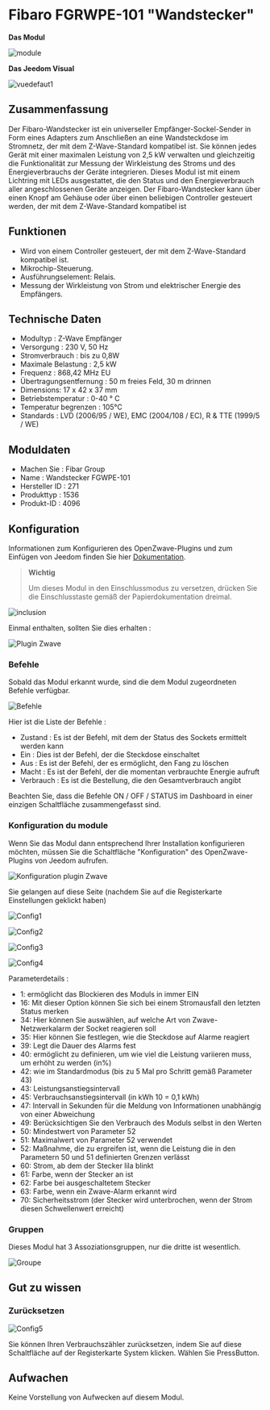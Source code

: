 # Fibaro FGRWPE-101 "Wandstecker"

**Das Modul**

![module](images/fibaro.fgwpe101/module.jpg)

**Das Jeedom Visual**

![vuedefaut1](images/fibaro.fgwpe101/vuedefaut1.jpg)

## Zusammenfassung

Der Fibaro-Wandstecker ist ein universeller Empfänger-Sockel-Sender in Form eines Adapters zum Anschließen an eine Wandsteckdose im Stromnetz, der mit dem Z-Wave-Standard kompatibel ist. Sie können jedes Gerät mit einer maximalen Leistung von 2,5 kW verwalten und gleichzeitig die Funktionalität zur Messung der Wirkleistung des Stroms und des Energieverbrauchs der Geräte integrieren. Dieses Modul ist mit einem Lichtring mit LEDs ausgestattet, die den Status und den Energieverbrauch aller angeschlossenen Geräte anzeigen. Der Fibaro-Wandstecker kann über einen Knopf am Gehäuse oder über einen beliebigen Controller gesteuert werden, der mit dem Z-Wave-Standard kompatibel ist

## Funktionen

-   Wird von einem Controller gesteuert, der mit dem Z-Wave-Standard kompatibel ist.
-   Mikrochip-Steuerung.
-   Ausführungselement: Relais.
-   Messung der Wirkleistung von Strom und elektrischer Energie des Empfängers.

## Technische Daten

-   Modultyp : Z-Wave Empfänger
-   Versorgung : 230 V, 50 Hz
-   Stromverbrauch : bis zu 0,8W
-   Maximale Belastung : 2,5 kW
-   Frequenz : 868,42 MHz EU
-   Übertragungsentfernung : 50 m freies Feld, 30 m drinnen
-   Dimensions: 17 x 42 x 37 mm
-   Betriebstemperatur : 0-40 ° C
-   Temperatur begrenzen : 105°C
-   Standards : LVD (2006/95 / WE), EMC (2004/108 / EC), R & TTE (1999/5 / WE)

## Moduldaten

-   Machen Sie : Fibar Group
-   Name : Wandstecker FGWPE-101
-   Hersteller ID : 271
-   Produkttyp : 1536
-   Produkt-ID : 4096

## Konfiguration

Informationen zum Konfigurieren des OpenZwave-Plugins und zum Einfügen von Jeedom finden Sie hier [Dokumentation](https://doc.jeedom.com/de_DE/plugins/automation%20protocol/openzwave/).

> **Wichtig**
>
> Um dieses Modul in den Einschlussmodus zu versetzen, drücken Sie die Einschlusstaste gemäß der Papierdokumentation dreimal.

![inclusion](images/fibaro.fgwpe101/inclusion.jpg)

Einmal enthalten, sollten Sie dies erhalten :

![Plugin Zwave](images/fibaro.fgwpe101/information.jpg)

### Befehle

Sobald das Modul erkannt wurde, sind die dem Modul zugeordneten Befehle verfügbar.

![Befehle](images/fibaro.fgwpe101/commandes.jpg)

Hier ist die Liste der Befehle :

-   Zustand : Es ist der Befehl, mit dem der Status des Sockets ermittelt werden kann
-   Ein : Dies ist der Befehl, der die Steckdose einschaltet
-   Aus : Es ist der Befehl, der es ermöglicht, den Fang zu löschen
-   Macht : Es ist der Befehl, der die momentan verbrauchte Energie aufruft
-   Verbrauch : Es ist die Bestellung, die den Gesamtverbrauch angibt

Beachten Sie, dass die Befehle ON / OFF / STATUS im Dashboard in einer einzigen Schaltfläche zusammengefasst sind.

### Konfiguration du module

Wenn Sie das Modul dann entsprechend Ihrer Installation konfigurieren möchten, müssen Sie die Schaltfläche "Konfiguration" des OpenZwave-Plugins von Jeedom aufrufen.

![Konfiguration plugin Zwave](images/plugin/bouton_configuration.jpg)

Sie gelangen auf diese Seite (nachdem Sie auf die Registerkarte Einstellungen geklickt haben)

![Config1](images/fibaro.fgwpe101/config1.jpg)

![Config2](images/fibaro.fgwpe101/config2.jpg)

![Config3](images/fibaro.fgwpe101/config3.jpg)

![Config4](images/fibaro.fgwpe101/config4.jpg)

Parameterdetails :

-   1: ermöglicht das Blockieren des Moduls in immer EIN
-   16: Mit dieser Option können Sie sich bei einem Stromausfall den letzten Status merken
-   34: Hier können Sie auswählen, auf welche Art von Zwave-Netzwerkalarm der Socket reagieren soll
-   35: Hier können Sie festlegen, wie die Steckdose auf Alarme reagiert
-   39: Legt die Dauer des Alarms fest
-   40: ermöglicht zu definieren, um wie viel die Leistung variieren muss, um erhöht zu werden (in%)
-   42: wie im Standardmodus (bis zu 5 Mal pro Schritt gemäß Parameter 43)
-   43: Leistungsanstiegsintervall
-   45: Verbrauchsanstiegsintervall (in kWh 10 = 0,1 kWh)
-   47: Intervall in Sekunden für die Meldung von Informationen unabhängig von einer Abweichung
-   49: Berücksichtigen Sie den Verbrauch des Moduls selbst in den Werten
-   50: Mindestwert von Parameter 52
-   51: Maximalwert von Parameter 52 verwendet
-   52: Maßnahme, die zu ergreifen ist, wenn die Leistung die in den Parametern 50 und 51 definierten Grenzen verlässt
-   60: Strom, ab dem der Stecker lila blinkt
-   61: Farbe, wenn der Stecker an ist
-   62: Farbe bei ausgeschaltetem Stecker
-   63: Farbe, wenn ein Zwave-Alarm erkannt wird
-   70: Sicherheitsstrom (der Stecker wird unterbrochen, wenn der Strom diesen Schwellenwert erreicht)

### Gruppen

Dieses Modul hat 3 Assoziationsgruppen, nur die dritte ist wesentlich.

![Groupe](images/fibaro.fgwpe101/groupe.jpg)

## Gut zu wissen

### Zurücksetzen

![Config5](images/fibaro.fgwpe101/config5.jpg)

Sie können Ihren Verbrauchszähler zurücksetzen, indem Sie auf diese Schaltfläche auf der Registerkarte System klicken. Wählen Sie PressButton.

## Aufwachen

Keine Vorstellung von Aufwecken auf diesem Modul.
